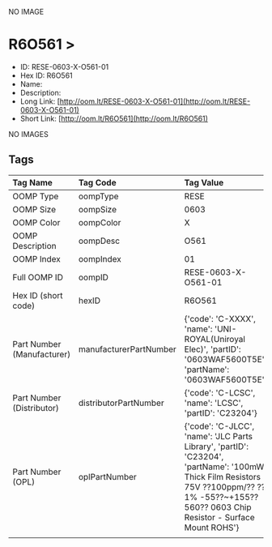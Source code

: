 


  
NO IMAGE  
# R6O561 > 

- ID: RESE-0603-X-O561-01
- Hex ID: R6O561
- Name: 
- Description: 
- Long Link: [http://oom.lt/RESE-0603-X-O561-01](http://oom.lt/RESE-0603-X-O561-01)
- Short Link: [http://oom.lt/R6O561](http://oom.lt/R6O561)
  
NO IMAGES  
## Tags
  

|Tag Name|Tag Code|Tag Value|
| :--- | :--- | :--- |
|OOMP Type|oompType|RESE|
|OOMP Size|oompSize|0603|
|OOMP Color|oompColor|X|
|OOMP Description|oompDesc|O561|
|OOMP Index|oompIndex|01|
|Full OOMP ID|oompID|RESE-0603-X-O561-01|
|Hex ID (short code)|hexID|R6O561|
|Part Number (Manufacturer)|manufacturerPartNumber|{'code': 'C-XXXX', 'name': 'UNI-ROYAL(Uniroyal Elec)', 'partID': '0603WAF5600T5E', 'partName': '0603WAF5600T5E'}|
|Part Number (Distributor)|distributorPartNumber|{'code': 'C-LCSC', 'name': 'LCSC', 'partID': 'C23204'}|
|Part Number (OPL)|oplPartNumber|{'code': 'C-JLCC', 'name': 'JLC Parts Library', 'partID': 'C23204', 'partName': '100mW Thick Film Resistors 75V ??100ppm/?? ??1% -55??~+155?? 560?? 0603  Chip Resistor - Surface Mount ROHS'}|
||||
